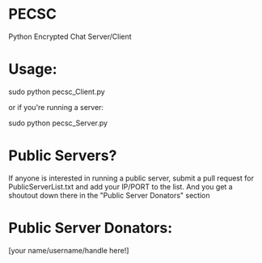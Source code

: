 # PECSC
Python Encrypted Chat Server/Client

# Usage:

sudo python pecsc_Client.py

or if you're running a server:

sudo python pecsc_Server.py

# Public Servers?
If anyone is interested in running a public server, submit a pull request for PublicServerList.txt and add your IP/PORT to the list. And you get a shoutout down there in the "Public Server Donators" section

# Public Server Donators:
[your name/username/handle here!]

